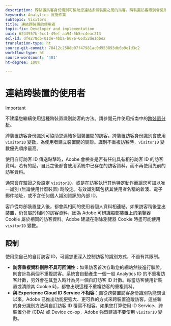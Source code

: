 ```yaml
---
description: 跨裝置訪客身份識別可協助您連結多個裝置之間的訪客。跨裝置訪客識別會使用訪客 ID 變數 s.visitorID，為使用者建立裝置間的關聯。
keywords: Analytics 實施作業
subtopic: Visitors
title: 連結跨裝置的使用者
topic-fix: Developer and implementation
uuid: 6243957b-5cc1-49ef-aa94-5b5ec4eac313
exl-id: dfe278db-01de-4bba-b07a-66d52de1dbe2
translation-type: ht
source-git-commit: 78412c2588b07f47981ac0d953893db6b9e1d3c2
workflow-type: ht
source-wordcount: '401'
ht-degree: 100%

---
```


# 連結跨裝置的使用者

>[!IMPORTANT]
>
>不建議您繼續使用這種跨裝置識別訪客的方法。請參閱元件使用指南中的[跨裝置分析](/help/components/cda/overview.md)。

跨裝置訪客身份識別可協助您連結多個裝置間的訪客。跨裝置訪客身份識別會使用 `visitorID` 變數，為使用者建立裝置間的關聯。識別不重複訪客時，`visitorID` 變數優先順序最高。

使用自訂訪客 ID 傳送點擊時，Adobe 會檢查是否有任何具有相符訪客 ID 的訪客資料。若有的話，自此之後都會使用系統中已存在的訪客資料，而不再使用先前的訪客資料。

通常會在驗證之後設定 `visitorID`，或是在訪客執行其他特定動作而讓您可加以唯一識別 (無論使用什麼裝置) 時設定。有效識別碼包括其使用者名稱的雜湊、電子郵件地址，或不含任何個人識別資訊的內部 ID。

客戶從每部裝置登入後，都會與相同的使用者個人資料相連結。如果訪客稍後登出裝置，仍會屬於相同的訪客資料，因為 Adobe 可辨識每部裝置上的瀏覽器 Cookie 屬於相同的訪客資料。Adobe 建議在刪除瀏覽器 Cookie 時盡可能使用 `visitorID` 變數。

## 限制

使用您自己的自訂訪客 ID，可讓您更深入控制訪客的識別方式，不過有其限制。

* **訪客重複資料刪除不具可回溯性**：如果訪客首次存取您的網站然後進行驗證，則會計為兩個不重複訪客。系統會自動產生一個一般 Analytics ID 的不重複訪客計數，另外會在其登入時計為另一個自訂訪客 ID 計數。每當訪客使用新裝置或清除其 Cookie 時，都會出現這種不重複訪客的重複資料。
* **與 Experience Cloud ID Service 不相容**：自從跨裝置訪客身份識別功能問世以來，Adobe 已推出功能更強大、更可靠的方式來跨裝置追蹤訪客。這些新的身分識別方法與自訂訪客 ID 覆寫不相容。如果您打算使用 ID Service、跨裝置分析 (CDA) 或 Device co-op，Adobe 強烈建議不要使用 `visitorID` 變數。
